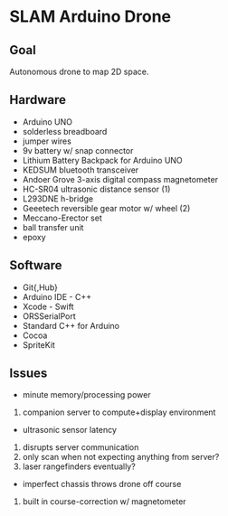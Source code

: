 # SLAM Arduino Drone

## Goal
Autonomous drone to map 2D space.

## Hardware
* Arduino UNO
* solderless breadboard
* jumper wires
* 9v battery w/ snap connector
* Lithium Battery Backpack for Arduino UNO
* KEDSUM bluetooth transceiver
* Andoer Grove 3-axis digital compass magnetometer
* HC-SR04 ultrasonic distance sensor (1)
* L293DNE h-bridge
* Geeetech reversible gear motor w/ wheel (2)
* Meccano-Erector set
* ball transfer unit
* epoxy

## Software
* Git{,Hub}
* Arduino IDE - C++
* Xcode - Swift
* ORSSerialPort
* Standard C++ for Arduino
* Cocoa
* SpriteKit

## Issues
* minute memory/processing power
1. companion server to compute+display environment

* ultrasonic sensor latency
1. disrupts server communication
2. only scan when not expecting anything from server?
3. laser rangefinders eventually?

* imperfect chassis throws drone off course
1. built in course-correction w/ magnetometer 